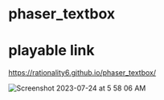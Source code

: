# phaser_textbox

# playable link
https://rationality6.github.io/phaser_textbox/

![Screenshot 2023-07-24 at 5 58 06 AM](https://github.com/rationality6/phaser_textbox/assets/3889468/184854dd-02ae-4f39-b8d4-28f488084a27)
